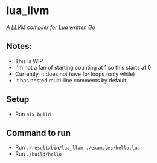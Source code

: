 # lua_llvm
_A LLVM compiler for Lua written Go_

## Notes:
- This is WIP
- I'm not a fan of starting counting at 1 so this starts at 0
- Currently, it does not have for loops (only while)
- It has nested multi-line comments by default

## Setup
- Run `nix build`

## Command to run
- Run `./result/bin/lua_llvm ./examples/hello.lua`
- Run `./build/hello`
